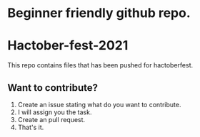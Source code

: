 # Beginner friendly github repo.
# Hactober-fest-2021
This repo contains files that has been pushed for hactoberfest.

## Want to contribute?
1) Create an issue stating what do you want to contribute.
2) I will assign you the task.
3) Create an pull request.
4) That's  it.
